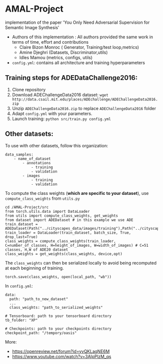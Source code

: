 # AMAL-Project
implementation of the paper 'You Only Need Adversarial Supervision for Semantic Image Synthesis'

* Authors of this implementation : All authors provided the same work in terms of time, effort and contributions
  - Claire Bizon Monroc ( Generator, Training/test loop,metrics)
  - Amine Djeghri (Datasets, Discriminator,utils)
  - Idles Mamou (metrics, configs, utils)
* `config.yml`: contains all architecture and training hyperparameters

## Training steps for ADEDataChallenge2016:
1. Clone repository
2. Download ADEChallengeData2016 dataset:
`wget http://data.csail.mit.edu/places/ADEchallenge/ADEChallengeData2016.zip`
3. Unzip `ADEChallengeData2016.zip` to replace `ADEChallengeData2016` folder
4. Adapt `config.yml` with your parameters.
4. Launch training: `python src/train.py config.yml`

## Other datasets: 
To use with other datasets, follow this organization:
```
data_samples:
    - name_of_dataset
        - annotations
            - training
            - validation
        - images
            - training
            - validation
```

To compute the class weights (**which are specific to your dataset**), 
use `compute_class_weights` from `utils.py`

```
cd /AMAL-Project/src
from torch.utils.data import DataLoader
from utils import compute_class_weights, get_weights
from dataset import ADEDataset # in this example we use ADE
train_dataset = ADEDataset(Path("../cityscapes_data/images/training"),Path("../cityscapes_data/annotations/training"),128)
train_loader = DataLoader(train_dataset, batch_size, True, drop_last=True)
class_weights = compute_class_weights(train_loader, C=number_of_classes, H=height_of_images, W=width_of_images) # C=51 classes, H,W of ADE20 dataset
class_weights = get_weights(class_weights, device,opt)
```
The `class_weights` can then be serialized locally to avoid being recomputed at each beginning of training.

```
torch.save(class_weights, open(local_path, "wb"))
```

In `config.yml`:
```
data:
  path: "path_to_new_dataset"
  ...
  class_weights: "path_to_serialized_weights"

# Tensorboard: path to your tensorboard directory
tb_folder: "XP"

# Checkpoints: path to your checkpoints directory
checkpoint_path: "/tempory/oasis"
```

More: 
- https://openreview.net/forum?id=yvQKLaqNE6M
- https://www.youtube.com/watch?v=3AIpPlzM_qs
